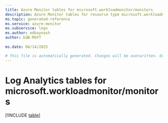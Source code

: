 ```yaml
---
title: Azure Monitor tables for microsoft.workloadmonitor/monitors
description: Azure Monitor tables for resource type microsoft.workloadmonitor/monitors
ms.topic: generated-reference
ms.service: azure-monitor
ms.subservice: logs
ms.author: edbaynash
author: EdB-MSFT
   
ms.date: 04/14/2025

# This file is automatically generated. Changes will be overwritten. Do not change this file directly.
---
```


# Log Analytics tables for microsoft.workloadmonitor/monitors  

[!INCLUDE [table](~/reusable-content/ce-skilling/azure/includes/azure-monitor/reference/tables/microsoft-workloadmonitor_monitors-include.md)]

